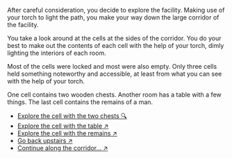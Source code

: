 After careful consideration, you decide to explore the facility. Making use of your torch to light the path, you make your way down the large corridor of the facility. 

You take a look around at the cells at the sides of the corridor. You do your best to make out the contents of each cell with the help of your torch, dimly lighting the interiors of each room.

Most of the cells were locked and most were also empty. Only three cells held something noteworthy and accessible, at least from what you can see with the help of your torch.

One cell contains two wooden chests. Another room has a table with a few things. The last cell contains the remains of a man.

- [Explore the cell with the two chests 🔍](6-D.md)
- [Explore the cell with the table ↗](6-E.md)
- [Explore the cell with the remains ↗](6-F.md)
- [Go back upstairs ↗](6-B.md)
- [Continue along the corridor... ↗](../4/0.md)
